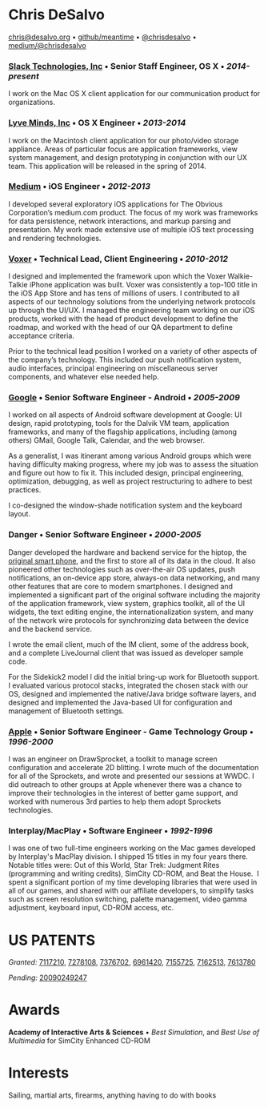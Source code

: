# Chris DeSalvo
[chris@desalvo.org](mailto:chris@desalvo.org) • [github/meantime](http://github.com/meantime) • [@chrisdesalvo](http://twitter.com/chrisdesalvo) • [medium/@chrisdesalvo](https://medium.com/@chrisdesalvo)

### [Slack Technologies, Inc](http://slack.com) • Senior Staff Engineer, OS X • _2014-present_
I work on the Mac OS X client application for our communication product for organizations.

### [Lyve Minds, Inc](http://lyveminds.com) • OS X Engineer • _2013-2014_
I work on the Macintosh client application for our photo/video storage appliance. Areas of particular focus are application frameworks, view system management, and design prototyping in conjunction with our UX team. This application will be released in the spring of 2014.

### [Medium](http://medium.com) • iOS Engineer • _2012-2013_
I developed several exploratory iOS applications for The Obvious Corporation’s medium.com product. The focus of my work was frameworks for data persistence, network interactions, and markup parsing and presentation. My work made extensive use of multiple iOS text processing and rendering technologies.

### [Voxer](http://voxer.com) • Technical Lead, Client Engineering • _2010-2012_
I designed and implemented the framework upon which the Voxer Walkie-Talkie iPhone application was built.  Voxer was consistently a top-100 title in the iOS App Store and has tens of millions of users. I contributed to all aspects of our technology solutions from the underlying network protocols up through the UI/UX. I managed the engineering team working on our iOS products, worked with the head of product development to define the roadmap, and worked with the head of our QA department to define acceptance criteria.

Prior to the technical lead position I worked on a variety of other aspects of the company’s technology. This included our push notification system, audio interfaces, principal engineering on miscellaneous server components, and whatever else needed help.

### [Google](http://www.google.com/mobile/android/) • Senior Software Engineer - Android • _2005-2009_
I worked on all aspects of Android software development at Google: UI design, rapid prototyping, tools for the Dalvik VM team, application frameworks, and many of the flagship applications, including (among others) GMail, Google Talk, Calendar, and the web browser.

As a generalist, I was itinerant among various Android groups which were having difficulty making progress, where my job was to assess the situation and figure out how to fix it. This included design, principal engineering, optimization, debugging, as well as project restructuring to adhere to best practices.

I co-designed the window-shade notification system and the keyboard layout.

### Danger • Senior Software Engineer  • _2000-2005_
Danger developed the hardware and backend service for the hiptop, the [original smart phone](https://medium.com/tech-talk/d823af31f7c), and the first to store all of its data in the cloud. It also pioneered other technologies such as over-the-air OS updates, push notifications, an on-device app store, always-on data networking, and many other features that are core to modern smartphones. I designed and implemented a significant part of the original software including the majority of the application framework, view system, graphics toolkit, all of the UI widgets, the text editing engine, the internationalization system, and many of the network wire protocols for synchronizing data between the device and the backend service.

I wrote the email client, much of the IM client, some of the address book, and a complete LiveJournal client that was issued as developer sample code.

For the Sidekick2 model I did the initial bring-up work for Bluetooth support. I evaluated various protocol stacks, integrated the chosen stack with our OS, designed and implemented the native/Java bridge software layers, and designed and implemented the Java-based UI for configuration and management of Bluetooth settings.

### [Apple](http://www.apple.com) • Senior Software Engineer - Game Technology Group • _1996-2000_
I was an engineer on DrawSprocket, a toolkit to manage screen configuration and accelerate 2D blitting. I wrote much of the documentation for all of the Sprockets, and wrote and presented our sessions at WWDC. I did outreach to other groups at Apple whenever there was a chance to improve their technologies in the interest of better game support, and worked with numerous 3rd parties to help them adopt Sprockets technologies.

### Interplay/MacPlay • Software Engineer  • _1992-1996_
I was one of two full-time engineers working on the Mac games developed by Interplay's MacPlay division. I shipped 15 titles in my four years there. Notable titles were: Out of this World, Star Trek: Judgment Rites (programming and writing credits), SimCity CD-ROM, and Beat the House.  I spent a significant portion of my time developing libraries that were used in all of our games, and shared with our affiliate developers, to simplify tasks such as screen resolution switching, palette management, video gamma adjustment, keyboard input, CD-ROM access, etc.

# US PATENTS
_Granted:_  [7117210](http://www.google.com/patents/US7117210), [7278108](http://www.google.com/patents/US7278108), [7376702](http://www.google.com/patents/US7376702), [6961420](http://www.google.com/patents/US6961420), [7155725](http://www.google.com/patents/US7155725), [7162513](http://www.google.com.mx/patents/US7162513), [7613780](http://www.google.com/patents/US7613780)

_Pending:_  [20090249247](http://www.google.com/patents/US20090249247)

# Awards
**Academy of Interactive Arts & Sciences** • _Best Simulation_, and _Best Use of Multimedia_ for SimCity Enhanced CD-ROM

# Interests
Sailing, martial arts, firearms, anything having to do with books
